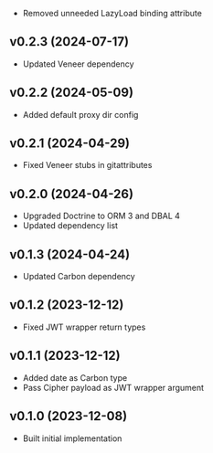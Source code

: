 * Removed unneeded LazyLoad binding attribute

## v0.2.3 (2024-07-17)
* Updated Veneer dependency

## v0.2.2 (2024-05-09)
* Added default proxy dir config

## v0.2.1 (2024-04-29)
* Fixed Veneer stubs in gitattributes

## v0.2.0 (2024-04-26)
* Upgraded Doctrine to ORM 3 and DBAL 4
* Updated dependency list

## v0.1.3 (2024-04-24)
* Updated Carbon dependency

## v0.1.2 (2023-12-12)
* Fixed JWT wrapper return types

## v0.1.1 (2023-12-12)
* Added date as Carbon type
* Pass Cipher payload as JWT wrapper argument

## v0.1.0 (2023-12-08)
* Built initial implementation
